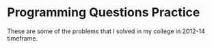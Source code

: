 # Programming Questions Practice

These are some of the problems that I solved in my college in 2012-14 timeframe.